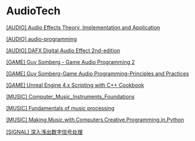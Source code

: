 # AudioTech

[[AUDIO] Audio Effects Theory, Implementation and Application](https://github.com/miasolChan/AudioTech/blob/main/%5BADUDIO%5D%20Audio%20Effects%20Theory%2C%20Implementation%20and%20Application.pdf)

[[AUDIO] audio-programming](https://github.com/miasolChan/AudioTech/blob/main/%5BADUDIO%5D%20audio-programming.pdf)

[[AUDIO] DAFX Digital Audio Effect 2nd-edition](https://github.com/miasolChan/AudioTech/blob/main/%5BADUDIO%5D%20DAFX%20Digital%20Audio%20Effect%202nd-edition.pdf)

[[GAME] Guy Somberg - Game Audio Programming 2](https://github.com/miasolChan/AudioTech/blob/main/%5BGAME%5D%20Guy%20Somberg%20-%20Game%20Audio%20Programming%202.pdf)

[[GAME] Guy Somberg-Game Audio Programming-Principles and Practices](https://github.com/miasolChan/AudioTech/blob/main/%5BGAME%5D%20Guy%20Somberg-Game%20Audio%20Programming-Principles%20and%20Practices.pdf)

[[GAME] Unreal Engine 4.x Scripting with C++ Cookbook](https://github.com/miasolChan/AudioTech/blob/main/%5BGAME%5D%20Unreal%20Engine%204.x%20Scripting%20with%20C%2B%2B%20Cookbook.pdf)

[[MUSIC] Computer_Music_Instruments_Foundations](https://github.com/miasolChan/AudioTech/blob/main/%5BMUSIC%5D%20Computer_Music_Instruments_Foundations.pdf)

[[MUSIC] Fundamentals of music processing](https://github.com/miasolChan/AudioTech/blob/main/%5BMUSIC%5D%20Fundamentals%20of%20music%20processing.pdf)

[[MUSIC] Making.Music.with.Computers.Creative.Programming.in.Python](https://github.com/miasolChan/AudioTech/blob/main/%5BMUSIC%5D%20Making.Music.with.Computers.Creative.Programming.in.Python.pdf)

[[SIGNAL] 深入浅出数字信号处理](https://github.com/miasolChan/AudioTech/blob/main/%5BSIGNAL%5D%20%E6%B7%B1%E5%85%A5%E6%B5%85%E5%87%BA%E6%95%B0%E5%AD%97%E4%BF%A1%E5%8F%B7%E5%A4%84%E7%90%86.pdf)
